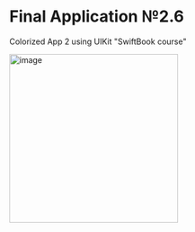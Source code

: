 # Final Application №2.6
Colorized App 2 using UIKit "SwiftBook course"

<img src="https://user-images.githubusercontent.com/93527566/184626821-427ace25-c3c9-4496-8add-8e256873f017.gif" alt="image" style="width:300px;"/>
